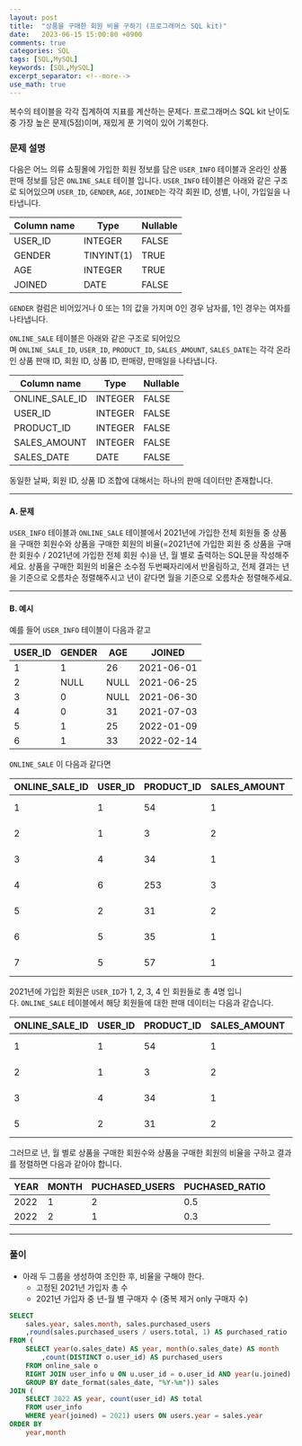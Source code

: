 ```yaml
---
layout: post
title:  "상품을 구매한 회원 비율 구하기 (프로그래머스 SQL kit)"
date:   2023-06-15 15:00:00 +0900
comments: true
categories: SQL
tags: [SQL,MySQL]
keywords: [SQL,MySQL]
excerpt_separator: <!--more-->
use_math: true
---
```


복수의 테이블을 각각 집계하여 지표를 계산하는 문제다.
프로그래머스 SQL kit 난이도 중 가장 높은 문제(5점)이며, 재밌게 푼 기억이 있어 기록한다.

### 문제 설명
다음은 어느 의류 쇼핑몰에 가입한 회원 정보를 담은 `USER_INFO` 테이블과 온라인 상품 판매 정보를 담은 `ONLINE_SALE` 테이블 입니다. `USER_INFO` 테이블은 아래와 같은 구조로 되어있으며 `USER_ID`, `GENDER`, `AGE`, `JOINED`는 각각 회원 ID, 성별, 나이, 가입일을 나타냅니다.

|Column name|Type|Nullable|
|---|---|---|
|USER_ID|INTEGER|FALSE|
|GENDER|TINYINT(1)|TRUE|
|AGE|INTEGER|TRUE|
|JOINED|DATE|FALSE|

`GENDER` 컬럼은 비어있거나 0 또는 1의 값을 가지며 0인 경우 남자를, 1인 경우는 여자를 나타냅니다.

`ONLINE_SALE` 테이블은 아래와 같은 구조로 되어있으며 `ONLINE_SALE_ID`, `USER_ID`, `PRODUCT_ID`, `SALES_AMOUNT`, `SALES_DATE`는 각각 온라인 상품 판매 ID, 회원 ID, 상품 ID, 판매량, 판매일을 나타냅니다.

|Column name|Type|Nullable|
|---|---|---|
|ONLINE_SALE_ID|INTEGER|FALSE|
|USER_ID|INTEGER|FALSE|
|PRODUCT_ID|INTEGER|FALSE|
|SALES_AMOUNT|INTEGER|FALSE|
|SALES_DATE|DATE|FALSE|

동일한 날짜, 회원 ID, 상품 ID 조합에 대해서는 하나의 판매 데이터만 존재합니다.

---

#### A. 문제

`USER_INFO` 테이블과 `ONLINE_SALE` 테이블에서 2021년에 가입한 전체 회원들 중 상품을 구매한 회원수와 상품을 구매한 회원의 비율(=2021년에 가입한 회원 중 상품을 구매한 회원수 / 2021년에 가입한 전체 회원 수)을 년, 월 별로 출력하는 SQL문을 작성해주세요. 상품을 구매한 회원의 비율은 소수점 두번째자리에서 반올림하고, 전체 결과는 년을 기준으로 오름차순 정렬해주시고 년이 같다면 월을 기준으로 오름차순 정렬해주세요.

---

#### B. 예시

예를 들어 `USER_INFO` 테이블이 다음과 같고

|USER_ID|GENDER|AGE|JOINED|
|---|---|---|---|
|1|1|26|2021-06-01|
|2|NULL|NULL|2021-06-25|
|3|0|NULL|2021-06-30|
|4|0|31|2021-07-03|
|5|1|25|2022-01-09|
|6|1|33|2022-02-14|

`ONLINE_SALE` 이 다음과 같다면

|ONLINE_SALE_ID|USER_ID|PRODUCT_ID|SALES_AMOUNT|SALES_DATE|
|---|---|---|---|---|
|1|1|54|1|2022-01-01|
|2|1|3|2|2022-01-25|
|3|4|34|1|2022-01-30|
|4|6|253|3|2022-02-03|
|5|2|31|2|2022-02-09|
|6|5|35|1|2022-02-14|
|7|5|57|1|2022-02-18|

2021년에 가입한 회원은 `USER_ID`가 1, 2, 3, 4 인 회원들로 총 4명 입니다. `ONLINE_SALE` 테이블에서 해당 회원들에 대한 판매 데이터는 다음과 같습니다.

|ONLINE_SALE_ID|USER_ID|PRODUCT_ID|SALES_AMOUNT|SALES_DATE|
|---|---|---|---|---|
|1|1|54|1|2022-01-01|
|2|1|3|2|2022-01-25|
|3|4|34|1|2022-01-30|
|5|2|31|2|2022-02-09|

그러므로 년, 월 별로 상품을 구매한 회원수와 상품을 구매한 회원의 비율을 구하고 결과를 정렬하면 다음과 같아야 합니다.

|YEAR|MONTH|PUCHASED_USERS|PUCHASED_RATIO|
|---|---|---|---|
|2022|1|2|0.5|
|2022|2|1|0.3|

---

### 풀이
- 아래 두 그룹을 생성하여 조인한 후, 비율을 구해야 한다.
	- 고정된 2021년 가입자 총 수
	- 2021년 가입자 중 년-월 별 구매자 수 (중복 제거 only 구매자 수)

```sql
SELECT
	sales.year, sales.month, sales.purchased_users
	,round(sales.purchased_users / users.total, 1) AS purchased_ratio
FROM (
	SELECT year(o.sales_date) AS year, month(o.sales_date) AS month
		,count(DISTINCT o.user_id) AS purchased_users
	FROM online_sale o
	RIGHT JOIN user_info u ON u.user_id = o.user_id AND year(u.joined) = 2021
	GROUP BY date_format(sales_date, "%Y-%m")) sales
JOIN (
	SELECT 2022 AS year, count(user_id) AS total
	FROM user_info
	WHERE year(joined) = 2021) users ON users.year = sales.year
ORDER BY
	year,month
```